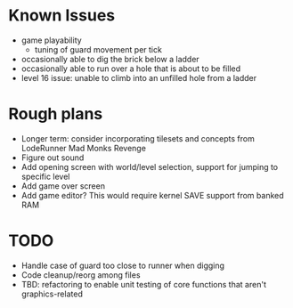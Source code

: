 # Known Issues
- game playability
  - tuning of guard movement per tick
- occasionally able to dig the brick below a ladder
- occasionally able to run over a hole that is about to be filled
- level 16 issue: unable to climb into an unfilled hole from a ladder

# Rough plans
- Longer term: consider incorporating tilesets and concepts from LodeRunner Mad Monks Revenge
- Figure out sound
- Add opening screen with world/level selection, support for jumping to specific level
- Add game over screen
- Add game editor?  This would require kernel SAVE support from banked RAM

# TODO
- Handle case of guard too close to runner when digging
- Code cleanup/reorg among files
- TBD: refactoring to enable unit testing of core functions that aren't graphics-related

